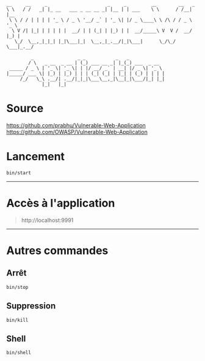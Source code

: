 ```
__     __     _                      _     _         __        __   _     
\ \   / /   _| |_ __   ___ _ __ __ _| |__ | | ___    \ \      / /__| |__  
 \ \ / / | | | | '_ \ / _ \ '__/ _` | '_ \| |/ _ \____\ \ /\ / / _ \ '_ \ 
  \ V /| |_| | | | | |  __/ | | (_| | |_) | |  __/_____\ V  V /  __/ |_) |
   \_/  \__,_|_|_| |_|\___|_|  \__,_|_.__/|_|\___|      \_/\_/ \___|_.__/ 
                                                                          
         _                _ _           _   _             
        / \   _ __  _ __ | (_) ___ __ _| |_(_) ___  _ __  
 _____ / _ \ | '_ \| '_ \| | |/ __/ _` | __| |/ _ \| '_ \ 
|_____/ ___ \| |_) | |_) | | | (_| (_| | |_| | (_) | | | |
     /_/   \_\ .__/| .__/|_|_|\___\__,_|\__|_|\___/|_| |_|
             |_|   |_|             
```
# Source

https://github.com/prabhu/Vulnerable-Web-Application
https://github.com/OWASP/Vulnerable-Web-Application

# Lancement

```bash
bin/start
```

***

# Accès à l'application

> http://localhost:9991

***

# Autres commandes

## Arrêt

`bin/stop`

## Suppression

`bin/kill`

## Shell

`bin/shell`